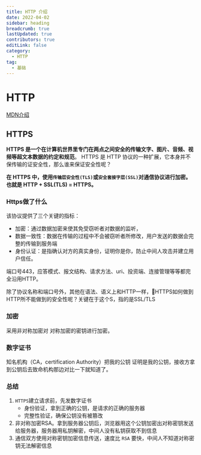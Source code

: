 ```yaml
---
title: HTTP 介绍
date: 2022-04-02
sidebar: heading
breadcrumb: true
lastUpdated: true
contributors: true
editLink: false
category:
  - HTTP
tag:
  - 基础
---
```

# HTTP

[MDN介绍](https://developer.mozilla.org/zh-CN/docs/Web/HTTP)









## HTTPS

**HTTPS 是一个在计算机世界里专门在两点之间安全的传输文字、图片、音频、视频等超文本数据的约定和规范**。 HTTPS 是 HTTP 协议的一种扩展，它本身并不保传输的证安全性，那么谁来保证安全性呢？



**在 HTTPS 中，使用`传输层安全性(TLS)`或`安全套接字层(SSL)`对通信协议进行加密。也就是 HTTP + SSL(TLS) = HTTPS。**



### Https做了什么

该协议提供了三个关键的指标：

* 加密：通过数据加密来使其免受窃听者对数据的监听，
* 数据一致性：数据在传输的过程中不会被窃听者所修改，用户发送的数据会完整的传输到服务端
* 身份认证：是指确认对方的真实身份，证明你是你，防止中间人攻击并建立用户信任。



端口号443，应答模式、报文结构、请求方法、uri、投资端、连接管理等等都完全沿用HTTP。



除了协议名称和端口号外，其他在语法、语义上和HTTP一样，HTTPS如何做到HTTP所不能做到的安全性呢？关键在于这个S，指的是SSL/TLS



### 加密

采用非对称加密对 对称加密的密钥进行加密。



### 数字证书

知名机构（CA，certification Authority）把我的公钥 证明是我的公钥，接收方拿到公钥后去致命机构那边对比一下就知道了。



### 总结

1. `HTTPS`建立请求前，先发数字证书
    * 身份验证，拿到正确的公钥，是请求的正确的服务器
    * 完整性验证，确保公钥没有被篡改
2. 非对称加密RSA。拿到服务器公钥后，浏览器用这个公钥加密出对称密钥发送给服务器，服务器用私钥解密，中间人没有私钥获取不到信息
3. 通信双方使用对称密钥加密信息传送，速度比 `RSA` 要快，中间人不知道对称密钥无法解密信息
